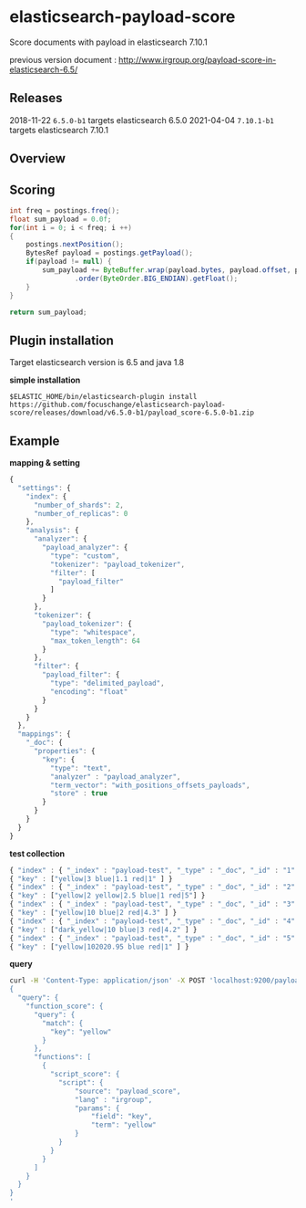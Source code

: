 # elasticsearch-payload-score
Score documents with payload in elasticsearch 7.10.1

previous version document : http://www.irgroup.org/payload-score-in-elasticsearch-6.5/

## Releases
2018-11-22 `6.5.0-b1` targets elasticsearch 6.5.0
2021-04-04 `7.10.1-b1` targets elasticsearch 7.10.1
## Overview


## Scoring
```java
int freq = postings.freq();
float sum_payload = 0.0f;
for(int i = 0; i < freq; i ++)
{
    postings.nextPosition();
    BytesRef payload = postings.getPayload();
    if(payload != null) {
        sum_payload += ByteBuffer.wrap(payload.bytes, payload.offset, payload.length)
                .order(ByteOrder.BIG_ENDIAN).getFloat();
    }
}

return sum_payload;
```

## Plugin installation
Target elasticsearch version is 6.5 and java 1.8

**simple installation**

`$ELASTIC_HOME/bin/elasticsearch-plugin install https://github.com/focuschange/elasticsearch-payload-score/releases/download/v6.5.0-b1/payload_score-6.5.0-b1.zip`

## Example

**mapping & setting**

```javascript 1.8
{
  "settings": {
    "index": {
      "number_of_shards": 2,
      "number_of_replicas": 0
    },
    "analysis": {
      "analyzer": {
        "payload_analyzer": { 
          "type": "custom",
          "tokenizer": "payload_tokenizer",
          "filter": [
            "payload_filter"
          ]
        }
      },
      "tokenizer": {
        "payload_tokenizer": {
          "type": "whitespace",
          "max_token_length": 64
        }
      },
      "filter": {
        "payload_filter": {
          "type": "delimited_payload",
          "encoding": "float"
        }
      }
    }
  },
  "mappings": {
    "_doc": {
      "properties": {
        "key": {
          "type": "text",
          "analyzer" : "payload_analyzer",
          "term_vector": "with_positions_offsets_payloads",
          "store" : true
        }
      }
    }
  }
}
```

**test collection**
```javascript
{ "index" : { "_index" : "payload-test", "_type" : "_doc", "_id" : "1" } }
{ "key" : ["yellow|3 blue|1.1 red|1" ] }
{ "index" : { "_index" : "payload-test", "_type" : "_doc", "_id" : "2" } }
{ "key" : ["yellow|2 yellow|2.5 blue|1 red|5"] }
{ "index" : { "_index" : "payload-test", "_type" : "_doc", "_id" : "3" } }
{ "key" : ["yellow|10 blue|2 red|4.3" ] }
{ "index" : { "_index" : "payload-test", "_type" : "_doc", "_id" : "4" } }
{ "key" : ["dark_yellow|10 blue|3 red|4.2" ] }
{ "index" : { "_index" : "payload-test", "_type" : "_doc", "_id" : "5" } }
{ "key" : ["yellow|102020.95 blue red|1" ] }
```

**query**
```bash
curl -H 'Content-Type: application/json' -X POST 'localhost:9200/payload-test/_search?pretty' -d '
{
  "query": {
    "function_score": {
      "query": {
        "match": {
          "key": "yellow"
        }
      },
      "functions": [
        {
          "script_score": {
            "script": {
                "source": "payload_score",
                "lang" : "irgroup",
                "params": {
                    "field": "key",
                    "term": "yellow"
                }
            }
          }
        }
      ]
    }
  }
}
'
```
